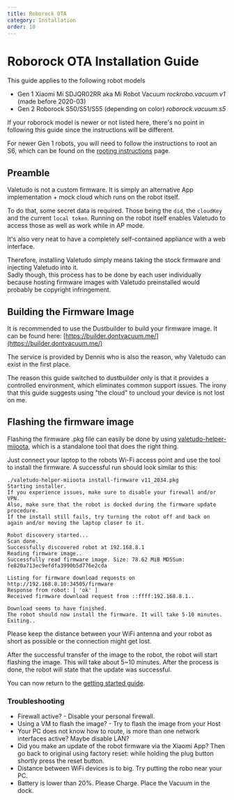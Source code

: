 ```yaml
---
title: Roborock OTA
category: Installation
order: 10
---
```

# Roborock OTA Installation Guide

This guide applies to the following robot models
* Gen 1 Xiaomi Mi SDJQR02RR aka Mi Robot Vacuum *rockrobo.vacuum.v1* (made before 2020-03)
* Gen 2 Roborock S50/S51/S55 (depending on color) *roborock.vacuum.s5*

If your roborock model is newer or not listed here,
there's no point in following this guide since the instructions will be different.

For newer Gen 1 robots, you will need to follow the instructions to root an S6, which can be found on the 
[rooting instructions](https://valetudo.cloud/pages/general/rooting-instructions.html) page.

## Preamble
Valetudo is not a custom firmware.
It is simply an alternative App implementation + mock cloud which runs on the robot itself.<br/>

To do that, some secret data is required. Those being the `did`, the `cloudKey` and the current `local token`.
Running on the robot itself enables Valetudo to access those as well as work while in AP mode.

It's also very neat to have a completely self-contained appliance with a web interface.

Therefore, installing Valetudo simply means taking the stock firmware and injecting Valetudo into it.<br/>
Sadly though, this process has to be done by each user individually because hosting firmware images with Valetudo preinstalled would probably be copyright infringement.

## Building the Firmware Image
It is recommended to use the Dustbuilder to build your firmware image.
It can be found here: [https://builder.dontvacuum.me/](https://builder.dontvacuum.me/)

The service is provided by Dennis who is also the reason, why Valetudo can exist in the first place.

The reason this guide switched to dustbuilder only is that it provides a controlled environment, which eliminates common support issues.
The irony that this guide suggests using "the cloud" to uncloud your device is not lost on me.


## Flashing the firmware image

Flashing the firmware .pkg file can easily be done by using [valetudo-helper-miioota](https://github.com/Hypfer/valetudo-helper-miioota),
which is a standalone tool that does the right thing.

Just connect your laptop to the robots Wi-Fi access point and use the tool to install the firmware.
A successful run should look similar to this:

```
./valetudo-helper-miioota install-firmware v11_2034.pkg 
Starting installer.
If you experience issues, make sure to disable your firewall and/or VPN.
Also, make sure that the robot is docked during the firmware update procedure.
If the install still fails, try turning the robot off and back on again and/or moving the laptop closer to it.

Robot discovery started...
Scan done.
Successfully discovered robot at 192.168.8.1
Reading firmware image..
Successfully read firmware image. Size: 78.62 MiB MD5Sum: fe820a713ec9efdfa3990b5d776e2cda

Listing for firmware download requests on http://192.168.8.10:34505/firmware
Response from robot: [ 'ok' ]
Received firmware download request from ::ffff:192.168.8.1..

Download seems to have finished.
The robot should now install the firmware. It will take 5-10 minutes.
Exiting..
```

Please keep the distance between your WiFi antenna and your robot as short as possible or the connection might get lost.

After the successful transfer of the image to the robot, the robot will start flashing the image. This will take about 5~10 minutes.
After the process is done, the robot will state that the update was successful.

You can now return to the [getting started guide](https://valetudo.cloud/pages/general/getting-started.html#joining_wifi).

### Troubleshooting

 * Firewall active? - Disable your personal firewall.
 * Using a VM to flash the image? - Try to flash the image from your Host
 * Your PC does not know how to route, is more than one network interfaces active? Maybe disable LAN?
 * Did you make an update of the robot firmware via the Xiaomi App? Then go back to original using factory reset: while holding the plug button shortly press the reset button.
 * Distance between WiFi devices is to big. Try putting the robo near your PC.
 * Battery is lower than 20%. Please Charge. Place the Vacuum in the dock.
